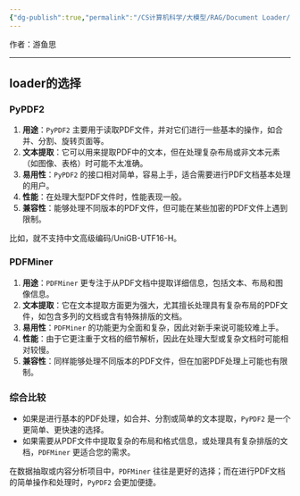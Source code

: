 ```yaml
---
{"dg-publish":true,"permalink":"/CS计算机科学/大模型/RAG/Document Loader/","created":"2024-04-17T15:20:21.000+08:00","updated":"2024-04-24T00:07:42.000+08:00"}
---
```



作者：游鱼思

---
## loader的选择

### PyPDF2

1. **用途**：`PyPDF2` 主要用于读取PDF文件，并对它们进行一些基本的操作，如合并、分割、旋转页面等。
2. **文本提取**：它可以用来提取PDF中的文本，但在处理复杂布局或非文本元素（如图像、表格）时可能不太准确。
3. **易用性**：`PyPDF2` 的接口相对简单，容易上手，适合需要进行PDF文档基本处理的用户。
4. **性能**：在处理大型PDF文件时，性能表现一般。
5. **兼容性**：能够处理不同版本的PDF文件，但可能在某些加密的PDF文件上遇到限制。

比如，就不支持中文高级编码/UniGB-UTF16-H。

### PDFMiner

1. **用途**：`PDFMiner` 更专注于从PDF文档中提取详细信息，包括文本、布局和图像信息。
2. **文本提取**：它在文本提取方面更为强大，尤其擅长处理具有复杂布局的PDF文件，如包含多列的文档或含有特殊排版的文档。
3. **易用性**：`PDFMiner` 的功能更为全面和复杂，因此对新手来说可能较难上手。
4. **性能**：由于它更注重于文档的细节解析，因此在处理大型或复杂文档时可能相对较慢。
5. **兼容性**：同样能够处理不同版本的PDF文件，但在加密PDF处理上可能也有限制。

### 综合比较

- 如果是进行基本的PDF处理，如合并、分割或简单的文本提取，`PyPDF2` 是一个更简单、更快速的选择。
- 如果需要从PDF文件中提取复杂的布局和格式信息，或处理具有复杂排版的文档，`PDFMiner` 更适合您的需求。

在数据抽取或内容分析项目中，`PDFMiner` 往往是更好的选择；而在进行PDF文档的简单操作和处理时，`PyPDF2` 会更加便捷。

